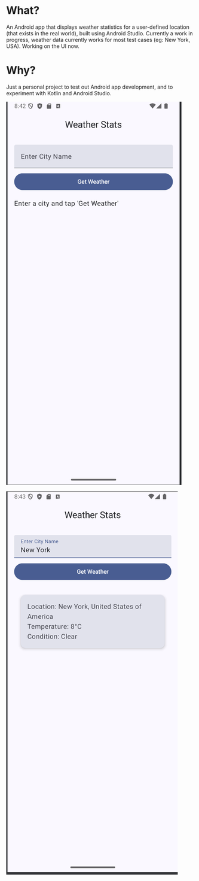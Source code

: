 <h1>What?</h1>
An Android app that displays weather statistics for a user-defined location (that exists in the real world), built using Android Studio. Currently a work in progress, weather data currently works for most test cases (eg: New York, USA). Working on the UI now.

<h1>Why?</h1>
Just a personal project to test out Android app development, and to experiment with Kotlin and Android Studio.

![First Screen](Screenshot%202025-03-07%20204255.png)

![Second Screen](Screenshot%202025-03-07%20204309.png)